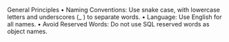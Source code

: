 General Principles
• Naming Conventions: Use snake case, with lowercase letters and underscores (_ ) to separate words.
• Language: Use English for all names.
• Avoid Reserved Words: Do not use SQL reserved words as object names.